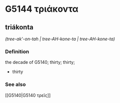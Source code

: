 # G5144 τριάκοντα

## triákonta

_(tree-ak'-on-tah | tree-AH-kone-ta | tree-AH-kone-ta)_

### Definition

the decade of G5140; thirty; thirty; 

- thirty

### See also

[[G5140|G5140 τρεῖς]]

